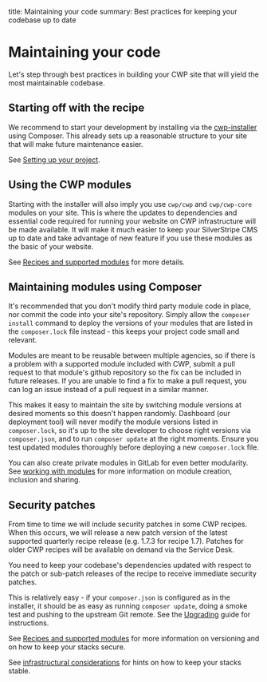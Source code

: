 title: Maintaining your code
summary: Best practices for keeping your codebase up to date

# Maintaining your code

Let's step through best practices in building your CWP site that will yield the most maintainable codebase.

## Starting off with the recipe

We recommend to start your development by installing via the [cwp-installer](https://github.com/silverstripe/cwp-installer) using Composer.
This already sets up a reasonable structure to your site that will make future maintenance easier.

See [Setting up your project](01_Setting_up_your_project.md).

## Using the CWP modules

Starting with the installer will also imply you use `cwp/cwp` and `cwp/cwp-core` modules on your site.
This is where the updates to dependencies and essential code required for running your website on CWP infrastructure will be
made available. It will make it much easier to keep your SilverStripe CMS up to date and take advantage of new feature if you use these modules as the basic of your website.

See [Recipes and supported modules](03_Recipes_and_supported_modules.md) for more details.

## Maintaining modules using Composer

It's recommended that you don't modify third party module code in place, nor commit the code into your site's repository. Simply allow the `composer install` command to deploy the versions of your modules that are listed in the `composer.lock` file instead - this keeps your project code small and relevant.

Modules are meant to be reusable between multiple agencies, so if there is a problem with a supported module included with CWP, submit a pull request to that module's github repository so the fix can be included in future releases. If you are unable to find a fix to make a pull request, you can log an issue instead of a pull request in a similar manner.

This makes it easy to maintain the site by switching module versions at desired moments so this doesn't happen randomly.
Dashboard (our deployment tool) will never modify the module versions listed in `composer.lock`, so it's up to the
site developer to choose right versions via `composer.json`, and to run `composer update` at the right moments. Ensure you test updated modules thoroughly before deploying a new `composer.lock` file.

You can also create private modules in GitLab for even better modularity. See [working with modules](06_Working_with_modules.md)
for more information on module creation, inclusion and sharing.

## Security patches

From time to time we will include security patches in some CWP recipes. When this occurs, we will release a new patch
version of the latest supported quarterly recipe release (e.g. 1.7.3 for recipe 1.7). Patches for older CWP recipes
will be available on demand via the Service Desk.

You need to keep your codebase's dependencies updated with respect to the patch or sub-patch releases of the recipe to
receive immediate security patches.

This is relatively easy - if your `composer.json` is configured as in the installer, it should be as easy as running
`composer update`, doing a smoke test and pushing to the upstream Git remote. See the [Upgrading](upgrading) guide for instructions.

See [Recipes and supported modules](03_Recipes_and_supported_modules.md) for more information on versioning and on how to keep your stacks secure.

See [infrastructural considerations](11_Infrastructural_considerations.md) for hints on how to keep your stacks stable.
